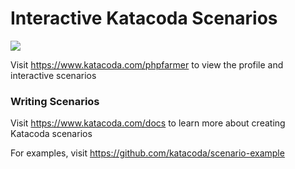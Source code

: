 # Interactive Katacoda Scenarios

[![](http://shields.katacoda.com/katacoda/phpfarmer/count.svg)](https://www.katacoda.com/phpfarmer "Get your profile on Katacoda.com")

Visit https://www.katacoda.com/phpfarmer to view the profile and interactive scenarios

### Writing Scenarios
Visit https://www.katacoda.com/docs to learn more about creating Katacoda scenarios

For examples, visit https://github.com/katacoda/scenario-example
